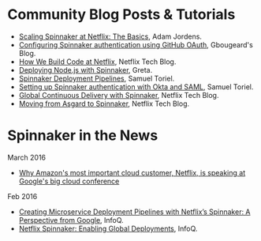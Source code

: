 # Community Blog Posts & Tutorials

* [Scaling Spinnaker at Netflix: The Basics](https://medium.com/@ajordens/scaling-spinnaker-at-netflix-part-1-8a5ae51ee6de#.10k56zuy1), Adam Jordens.
* [Configuring Spinnaker authentication using GitHub OAuth](https://gbougeard.github.io/blog.english/2016/07/08/Configuring-Spinnaker-authentication-using-Git-Hub-O-Ath.html), Gbougeard's Blog.
* [How We Build Code at Netflix](http://techblog.netflix.com/2016/03/how-we-build-code-at-netflix.html), Netflix Tech Blog.
* [Deploying Node.js with Spinnaker](http://blog.greta.io/deploying-nodejs-with-spinnaker/), Greta.
* [Spinnaker Deployment Pipelines](http://riltsken.github.io/devops/infrastructure/deploymenttools/2016/02/08/spinnaker-deployment-pipelines.html), Samuel Toriel.
* [Setting up Spinnaker authentication with Okta and SAML](http://riltsken.github.io/devops/infrastructure/deploymenttools/2015/12/08/setup-okta-saml-with-spinnaker.html), Samuel Toriel.
* [Global Continuous Delivery with Spinnaker](http://techblog.netflix.com/2015/11/global-continuous-delivery-with.html), Netflix Tech Blog.
* [Moving from Asgard to Spinnaker](http://techblog.netflix.com/2015/09/moving-from-asgard-to-spinnaker.html), Netflix Tech Blog.

# Spinnaker in the News

March 2016
* [Why Amazon's most important cloud customer, Netflix, is speaking at Google's big cloud conference](http://finance.yahoo.com/news/why-amazons-most-important-cloud-154510446.html)

Feb 2016
* [Creating Microservice Deployment Pipelines with Netflix’s Spinnaker: A Perspective from Google](http://www.infoq.com/news/2016/02/microservice-deploys-spinnaker), InfoQ.
* [Netflix Spinnaker: Enabling Global Deployments](http://www.infoq.com/news/2016/02/netflix-spinnaker), InfoQ.

